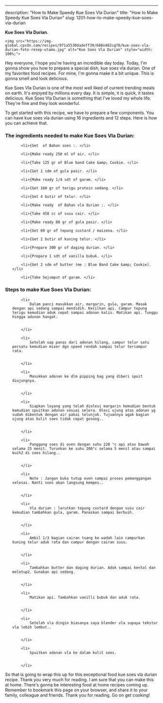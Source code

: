 ---
description: "How to Make Speedy Kue Soes Vla Durian"
title: "How to Make Speedy Kue Soes Vla Durian"
slug: 1201-how-to-make-speedy-kue-soes-vla-durian

<p>
	<strong>Kue Soes Vla Durian</strong>. 
	
</p>
<p>
	
	<img src="https://img-global.cpcdn.com/recipes/971a5530dadeff39/680x482cq70/kue-soes-vla-durian-foto-resep-utama.jpg" alt="Kue Soes Vla Durian" style="width: 100%;">
	
	
</p>
<p>
	Hey everyone, I hope you're having an incredible day today. Today, I'm gonna show you how to prepare a special dish, kue soes vla durian. One of my favorites food recipes. For mine, I'm gonna make it a bit unique. This is gonna smell and look delicious.
</p>
	
<p>
	Kue Soes Vla Durian is one of the most well liked of current trending meals on earth. It's enjoyed by millions every day. It is simple, it is quick, it tastes delicious. Kue Soes Vla Durian is something that I've loved my whole life. They're fine and they look wonderful.
</p>
<p>
	
</p>

<p>
To get started with this recipe, we have to prepare a few components. You can have kue soes vla durian using 16 ingredients and 12 steps. Here is how you can achieve that.
</p>

<h3>The ingredients needed to make Kue Soes Vla Durian:</h3>

<ol>
	
		<li>{Get  of Bahan soes :. </li>
	
		<li>{Make ready 250 ml of air. </li>
	
		<li>{Take 125 gr of Blue band Cake &amp; Cookie. </li>
	
		<li>{Get 1 sdm of gula pasir. </li>
	
		<li>{Make ready 1/4 sdt of garam. </li>
	
		<li>{Get 160 gr of terigu protein sedang. </li>
	
		<li>{Get 4 butir of telur. </li>
	
		<li>{Make ready  of Bahan vla durian :. </li>
	
		<li>{Take 450 cc of susu cair. </li>
	
		<li>{Make ready 80 gr of gula pasir. </li>
	
		<li>{Get 60 gr of tepung custard / maizena. </li>
	
		<li>{Get 2 butir of kuning telur. </li>
	
		<li>{Prepare 300 gr of daging durian. </li>
	
		<li>{Prepare 1 sdt of vanilla bubuk. </li>
	
		<li>{Get 2 sdm of butter (me : Blue Band Cake &amp; Cookie). </li>
	
		<li>{Take Sejumput of garam. </li>
	
</ol>
<p>
	
</p>

<h3>Steps to make Kue Soes Vla Durian:</h3>

<ol>
	
		<li>
			Dalam panci masukkan air, margarin, gula, garam. Masak dengan api sedang sampai mendidih. Kecilkan api. Campur tepung terigu kemudian aduk cepat sampai adonan kalis. Matikan api. Tunggu hingga adonan hangat.
			
			
		</li>
	
		<li>
			Setelah uap panas dari adonan hilang, campur telur satu persatu kemudian mixer dgn speed rendah sampai telur tercampur rata.
			
			
		</li>
	
		<li>
			Masukkan adonan ke dlm pipping bag yang diberi spuit diujungnya.
			
			
		</li>
	
		<li>
			Siapkan loyang yang telah diolesi margarin kemudian bentuk kemudian spuitkan adonan sesuai selera. Olesi ujung atas adonan yg sudah dibentuk dengan air pakai telunjuk. Tujuannya agak bagian ujung atas kulit soes tidak cepat gosong..
			
			
		</li>
	
		<li>
			Panggang soes di oven dengan suhu 220 °c api atas bawah selama 25 menit. Turunkan ke suhu 200°c selama 5 menit atau sampai buih2 di soes hilang..
			
			
		</li>
	
		<li>
			Note : Jangan buka tutup oven sampai proses pemanggangan selesai. Nanti soes akan langsung kempes..
			
			
		</li>
	
		<li>
			Vla durian : larutkan tepung custard dengan susu cair kemudian tambahkan gula, garam. Panaskan sampai berbuih.
			
			
		</li>
	
		<li>
			Ambil 1/3 bagian cairan tuang ke wadah lain campurkan kuning telur aduk rata dan campur dengan cairan susu.
			
			
		</li>
	
		<li>
			Tambahkan butter dan daging durian. Aduk sampai kental dan meletup2. Gunakan api sedang.
			
			
		</li>
	
		<li>
			Matikan api. Tambahkan vanilli bubuk dan aduk rata.
			
			
		</li>
	
		<li>
			Setelah vla dingin biasanya saya blender vla supaya tekstur vla lebih lembut..
			
			
		</li>
	
		<li>
			Spuitkan adonan vla ke dalam kulit soes.
			
			
		</li>
	
</ol>

<p>
	
</p>

<p>
	So that is going to wrap this up for this exceptional food kue soes vla durian recipe. Thank you very much for reading. I am sure that you can make this at home. There's gonna be interesting food at home recipes coming up. Remember to bookmark this page on your browser, and share it to your family, colleague and friends. Thank you for reading. Go on get cooking!
</p>
